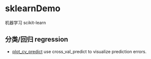 # sklearnDemo

机器学习 scikit-learn

## 分类/回归 regression

* [plot_cv_predict](./regression/plot_cv_predict.py)
  use cross_val_predict to visualize prediction errors.

